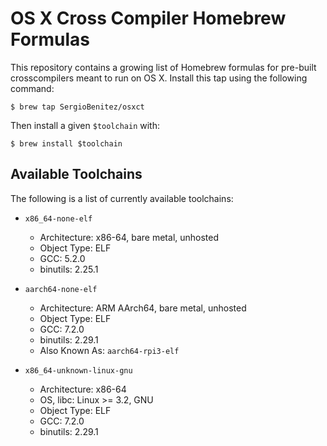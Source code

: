 # OS X Cross Compiler Homebrew Formulas

This repository contains a growing list of Homebrew formulas for pre-built
crosscompilers meant to run on OS X. Install this tap using the following
command:

    $ brew tap SergioBenitez/osxct

Then install a given `$toolchain` with:

    $ brew install $toolchain

## Available Toolchains

The following is a list of currently available toolchains:

  * `x86_64-none-elf`
    - Architecture: x86-64, bare metal, unhosted
    - Object Type: ELF
    - GCC: 5.2.0
    - binutils: 2.25.1

  * `aarch64-none-elf`
    - Architecture: ARM AArch64, bare metal, unhosted
    - Object Type: ELF
    - GCC: 7.2.0
    - binutils: 2.29.1
    - Also Known As: `aarch64-rpi3-elf`

  * `x86_64-unknown-linux-gnu`
    - Architecture: x86-64
    - OS, libc: Linux >= 3.2, GNU
    - Object Type: ELF
    - GCC: 7.2.0
    - binutils: 2.29.1
